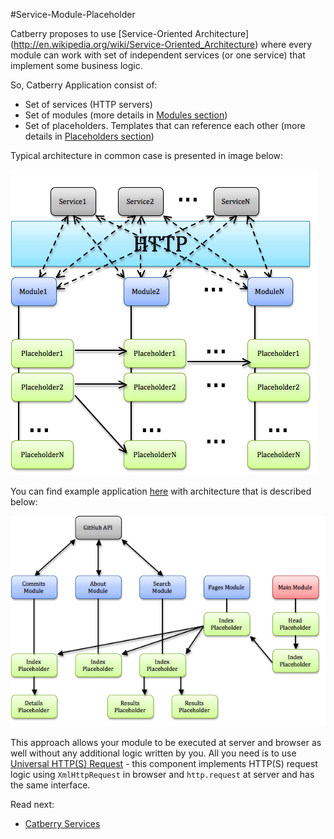 #Service-Module-Placeholder

Catberry proposes to use [Service-Oriented Architecture]
(http://en.wikipedia.org/wiki/Service-Oriented_Architecture) where every module 
can work with set of independent services (or one service) that implement 
some business logic.

So, Catberry Application consist of:

 * Set of services (HTTP servers)
 * Set of modules (more details in [Modules section](modules/index.md))
 * Set of placeholders. Templates that can reference each other 
 (more details in [Placeholders section](modules/placeholders.md))

Typical architecture in common case is presented in image below:

![Catberry Application Architecture](images/smp.png)

You can find example application [here](../cli/project_template) with architecture 
that is described below:

![Example Application Architecture](images/smp-example.png)

This approach allows your module to be executed at server and browser as well 
without any additional logic written by you. All you need is to use 
[Universal HTTP(S) Request](services/userland/universal-http-request.md) - 
this component implements HTTP(S) request logic using `XmlHttpRequest` 
in browser and `http.request` at server and has the same interface.

Read next:

* [Catberry Services](services/index.md)